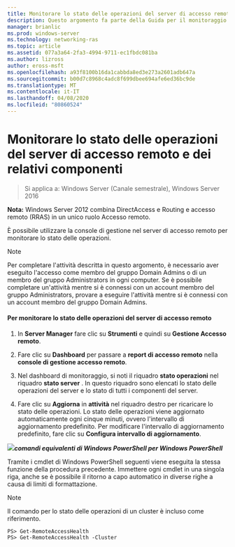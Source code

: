 ```yaml
---
title: Monitorare lo stato delle operazioni del server di accesso remoto e dei relativi componenti
description: Questo argomento fa parte della Guida per il monitoraggio e l'accounting di accesso remoto in Windows Server 2016.
manager: brianlic
ms.prod: windows-server
ms.technology: networking-ras
ms.topic: article
ms.assetid: 077a3a64-2fa3-4994-9711-ec1fbdc081ba
ms.author: lizross
author: eross-msft
ms.openlocfilehash: a93f8100b16da1cabbda8ed3e273a2601adb647a
ms.sourcegitcommit: b00d7c8968c4adc8f699dbee694afe6ed36bc9de
ms.translationtype: MT
ms.contentlocale: it-IT
ms.lasthandoff: 04/08/2020
ms.locfileid: "80860524"
---
```

# <a name="monitor-the-operations-status-of-the-remote-access-server-and-its-components"></a>Monitorare lo stato delle operazioni del server di accesso remoto e dei relativi componenti

>Si applica a: Windows Server (Canale semestrale), Windows Server 2016

**Nota:** Windows Server 2012 combina DirectAccess e Routing e accesso remoto (RRAS) in un unico ruolo Accesso remoto.  
  
È possibile utilizzare la console di gestione nel server di accesso remoto per monitorare lo stato delle operazioni.  
  
> [!NOTE]  
> Per completare l'attività descritta in questo argomento, è necessario aver eseguito l'accesso come membro del gruppo Domain Admins o di un membro del gruppo Administrators in ogni computer. Se è possibile completare un'attività mentre si è connessi con un account membro del gruppo Administrators, provare a eseguire l'attività mentre si è connessi con un account membro del gruppo Domain Admins.  
  
#### <a name="to-monitor-the-remote-access-server-operations-status"></a>Per monitorare lo stato delle operazioni del server di accesso remoto  
  
1.  In **Server Manager** fare clic su **Strumenti** e quindi su **Gestione Accesso remoto**.  
  
2.  Fare clic su **Dashboard** per passare a **report di accesso remoto** nella **console di gestione accesso remoto**.  
  
3.  Nel dashboard di monitoraggio, si noti il riquadro **stato operazioni** nel riquadro **stato server** . In questo riquadro sono elencati lo stato delle operazioni del server e lo stato di tutti i componenti del server.  
  
4.  Fare clic su **Aggiorna** in **attività** nel riquadro destro per ricaricare lo stato delle operazioni. Lo stato delle operazioni viene aggiornato automaticamente ogni cinque minuti, ovvero l'intervallo di aggiornamento predefinito. Per modificare l'intervallo di aggiornamento predefinito, fare clic su **Configura intervallo di aggiornamento**.  
  
![](../../../media/Monitor-the-operations-status-of-the-Remote-Access-server-and-its-components/PowerShellLogoSmall.gif)***<em>comandi equivalenti di Windows PowerShell</em> per Windows PowerShell***  
  
Tramite i cmdlet di Windows PowerShell seguenti viene eseguita la stessa funzione della procedura precedente. Immettere ogni cmdlet in una singola riga, anche se è possibile il ritorno a capo automatico in diverse righe a causa di limiti di formattazione.  
  
> [!NOTE]  
> Il comando per lo stato delle operazioni di un cluster è incluso come riferimento.  
  
```  
PS> Get-RemoteAccessHealth  
PS> Get-RemoteAccessHealth -Cluster  
```  
  


